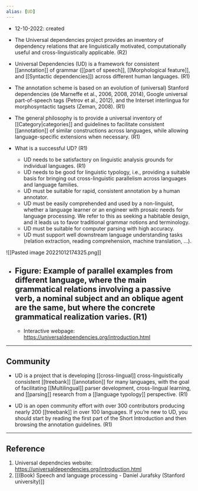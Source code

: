 ```yaml
---
alias: [UD]
---
```


- 12-10-2022: created

- The Universal dependencies project provides an inventory of dependency relations that are linguistically motivated, computationally useful and cross-linguistically applicable. (R2)

- Universal Dependencies (UD) is a framework for consistent [[annotation]] of grammar ([[part of speech]], [[Morphological feature]], and [[Syntactic dependencies]]) across different human languages.  (R1)

- The annotation scheme is based on an evolution of (universal) Stanford dependencies (de Marneffe et al., 2006, 2008, 2014), Google universal part-of-speech tags (Petrov et al., 2012), and the Interset interlingua for morphosyntactic tagsets (Zeman, 2008).  (R1)

- The general philosophy is to provide a universal inventory of [[Category|categories]] and guidelines to facilitate consistent [[annotation]] of similar constructions across languages, while allowing language-specific extensions when necessary. (R1)

- What is a successful UD? (R1)
	- UD needs to be satisfactory on linguistic analysis grounds for individual languages. (R1)
	- UD needs to be good for linguistic typology, i.e., providing a suitable basis for bringing out cross-linguistic parallelism across languages and language families.
	- UD must be suitable for rapid, consistent annotation by a human annotator.
	- UD must be easily comprehended and used by a non-linguist, whether a language learner or an engineer with prosaic needs for language processing. We refer to this as seeking a habitable design, and it leads us to favor traditional grammar notions and terminology.
	- UD must be suitable for computer parsing with high accuracy.
	- UD must support well downstream language understanding tasks (relation extraction, reading comprehension, machine translation, …).


![[Pasted image 20221012174325.png]]
- Figure: Example of parallel examples from different language, where the main grammatical relations involving a passive verb, a nominal subject and an oblique agent are the same, but where the concrete grammatical realization varies. (R1)
	- 
	- Interactive webpage: https://universaldependencies.org/introduction.html


---
## Community

- UD is a project that is developing [[cross-lingual]] cross-linguistically consistent [[treebank]] [[annotation]] for many languages, with the goal of facilitating [[Multilingual]] parser development, cross-lingual learning, and [[parsing]] research from a [[language typology]] perspective. (R1)

- UD is an open community effort with over 300 contributors producing nearly 200 [[treebank]] in over 100 languages. If you’re new to UD, you should start by reading the first part of the Short Introduction and then browsing the annotation guidelines. (R1)

---
## Reference
1. Universal dependncies website: https://universaldependencies.org/introduction.html
2. [[(Book) Speech and language processing - Daniel Jurafsky (Stanford university)]]